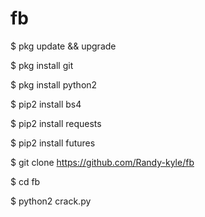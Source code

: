 # fb


$ pkg update && upgrade

$ pkg install git

$ pkg install python2

$ pip2 install bs4

$ pip2 install requests

$ pip2 install futures

$ git clone https://github.com/Randy-kyle/fb

$ cd fb

$ python2 crack.py
